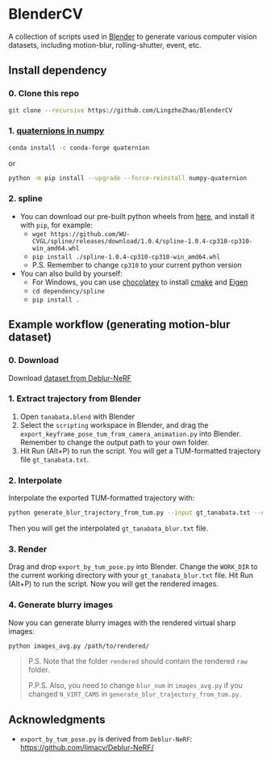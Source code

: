 # BlenderCV

A collection of scripts used in [Blender](https://www.blender.org/) to generate various computer vision datasets, including motion-blur, rolling-shutter, event, etc.

## Install dependency

### 0. Clone this repo

```sh
git clone --recursive https://github.com/LingzheZhao/BlenderCV
```

### 1. [quaternions in numpy](https://quaternion.readthedocs.io/en/latest/)

```sh
conda install -c conda-forge quaternion
```

or

```sh
python -m pip install --upgrade --force-reinstall numpy-quaternion
```

### 2. spline

- You can download our pre-built python wheels from [here](https://github.com/WU-CVGL/spline/releases), and install it with `pip`, for example:
  - `wget https://github.com/WU-CVGL/spline/releases/download/1.0.4/spline-1.0.4-cp310-cp310-win_amd64.whl`
  - `pip install ./spline-1.0.4-cp310-cp310-win_amd64.whl`
  - P.S. Remember to change `cp310` to your current python version
- You can also build by yourself:
  - For Windows, you can use [chocolatey](https://chocolatey.org/) to install [cmake](https://community.chocolatey.org/packages/cmake) and [Eigen](https://community.chocolatey.org/packages/eigen)
  - `cd dependency/spline`
  - `pip install .`

## Example workflow (generating motion-blur dataset)

### 0. Download
Download [dataset from Deblur-NeRF](https://hkustconnect-my.sharepoint.com/:f:/g/personal/lmaag_connect_ust_hk/EqB3QrnNG5FMpGzENQq_hBMBSaCQiZXP7yGCVlBHIGuSVA?e=UaSQCC)

### 1. Extract trajectory from Blender
1. Open `tanabata.blend` with Blender
2. Select the `scripting` workspace in Blender, and drag the `export_keyframe_pose_tum_from_camera_animation.py` into Blender. Remember to change the output path to your own folder.
3. Hit Run (Alt+P) to run the script. You will get a TUM-formatted trajectory file `gt_tanabata.txt`.

### 2. Interpolate
Interpolate the exported TUM-formatted trajectory with:

```sh
python generate_blur_trajectory_from_tum.py --input gt_tanabata.txt --output gt_tanabata_blur.txt --n_upsample 4
```

Then you will get the interpolated `gt_tanabata_blur.txt` file.

### 3. Render

Drag and drop `export_by_tum_pose.py` into Blender. Change the `WORK_DIR` to the current working directory with your `gt_tanabata_blur.txt` file.
Hit Run (Alt+P) to run the script. Now you will get the rendered images.

### 4. Generate blurry images

Now you can generate blurry images with the rendered virtual sharp images:

```sh
python images_avg.py /path/to/rendered/
```

> P.S. Note that the folder `rendered` should contain the rendered `raw` folder.
> 
> P.P.S. Also, you need to change `blur_num` in `images_avg.py` if you changed `N_VIRT_CAMS` in `generate_blur_trajectory_from_tum.py`.

## Acknowledgments

- `export_by_tum_pose.py` is derived from `Deblur-NeRF`: https://github.com/limacv/Deblur-NeRF/
